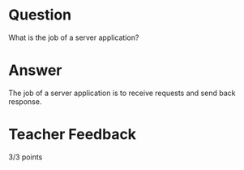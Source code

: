 # Question

What is the job of a server application?

# Answer

The job of a server application is to receive requests and send back response.

# Teacher Feedback

3/3 points
